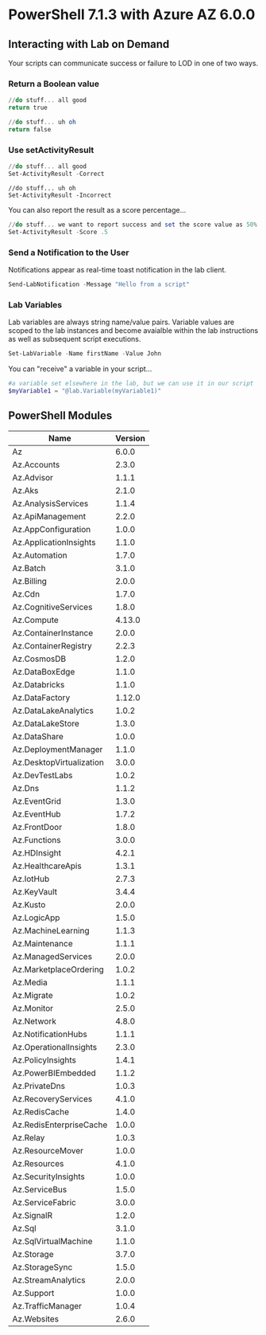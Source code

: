 # PowerShell 7.1.3 with Azure AZ 6.0.0

## Interacting with Lab on Demand

Your scripts can communicate success or failure to LOD in one of two ways.

### Return a Boolean value 

```PowerShell
//do stuff... all good
return true
```

```PowerShell
//do stuff... uh oh
return false
```

### Use setActivityResult

```PowerShell
//do stuff... all good
Set-ActivityResult -Correct
```

```
//do stuff... uh oh
Set-ActivityResult -Incorrect
```

You can also report the result as a score percentage...

```PowerShell
//do stuff... we want to report success and set the score value as 50%
Set-ActivityResult -Score .5
```

### Send a Notification to the User

Notifications appear as real-time toast notification in the lab client.

```PowerShell
Send-LabNotification -Message "Hello from a script"
```

### Lab Variables

Lab variables are always string name/value pairs. Variable values are scoped to the lab instances and become avaialble within the lab instructions as well as subsequent script executions. 

```PowerShell
Set-LabVariable -Name firstName -Value John
```

You can "receive" a variable in your script...

```PowerShell
#a variable set elsewhere in the lab, but we can use it in our script
$myVariable1 = "@lab.Variable(myVariable1)"
```
## PowerShell Modules

Name                      | Version       
----                      | -------       
Az                        | 6.0.0         
Az.Accounts               | 2.3.0         
Az.Advisor                | 1.1.1         
Az.Aks                    | 2.1.0         
Az.AnalysisServices       | 1.1.4         
Az.ApiManagement          | 2.2.0         
Az.AppConfiguration       | 1.0.0         
Az.ApplicationInsights    | 1.1.0         
Az.Automation             | 1.7.0         
Az.Batch                  | 3.1.0         
Az.Billing                | 2.0.0         
Az.Cdn                    | 1.7.0         
Az.CognitiveServices      | 1.8.0         
Az.Compute                | 4.13.0        
Az.ContainerInstance      | 2.0.0         
Az.ContainerRegistry      | 2.2.3         
Az.CosmosDB               | 1.2.0         
Az.DataBoxEdge            | 1.1.0         
Az.Databricks             | 1.1.0         
Az.DataFactory            | 1.12.0        
Az.DataLakeAnalytics      | 1.0.2         
Az.DataLakeStore          | 1.3.0         
Az.DataShare              | 1.0.0         
Az.DeploymentManager      | 1.1.0         
Az.DesktopVirtualization  | 3.0.0         
Az.DevTestLabs            | 1.0.2         
Az.Dns                    | 1.1.2         
Az.EventGrid              | 1.3.0         
Az.EventHub               | 1.7.2         
Az.FrontDoor              | 1.8.0         
Az.Functions              | 3.0.0         
Az.HDInsight              | 4.2.1         
Az.HealthcareApis         | 1.3.1         
Az.IotHub                 | 2.7.3         
Az.KeyVault               | 3.4.4         
Az.Kusto                  | 2.0.0         
Az.LogicApp               | 1.5.0         
Az.MachineLearning        | 1.1.3         
Az.Maintenance            | 1.1.1         
Az.ManagedServices        | 2.0.0         
Az.MarketplaceOrdering    | 1.0.2         
Az.Media                  | 1.1.1         
Az.Migrate                | 1.0.2         
Az.Monitor                | 2.5.0         
Az.Network                | 4.8.0         
Az.NotificationHubs       | 1.1.1         
Az.OperationalInsights    | 2.3.0         
Az.PolicyInsights         | 1.4.1         
Az.PowerBIEmbedded        | 1.1.2         
Az.PrivateDns             | 1.0.3         
Az.RecoveryServices       | 4.1.0         
Az.RedisCache             | 1.4.0         
Az.RedisEnterpriseCache   | 1.0.0         
Az.Relay                  | 1.0.3         
Az.ResourceMover          | 1.0.0         
Az.Resources              | 4.1.0         
Az.SecurityInsights       | 1.0.0         
Az.ServiceBus             | 1.5.0         
Az.ServiceFabric          | 3.0.0         
Az.SignalR                | 1.2.0         
Az.Sql                    | 3.1.0         
Az.SqlVirtualMachine      | 1.1.0         
Az.Storage                | 3.7.0         
Az.StorageSync            | 1.5.0         
Az.StreamAnalytics        | 2.0.0         
Az.Support                | 1.0.0         
Az.TrafficManager         | 1.0.4         
Az.Websites               | 2.6.0      
